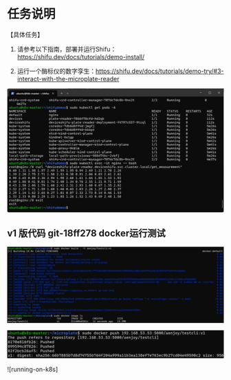# 任务说明

【具体任务】

1. 请参考以下指南，部署并运行Shifu：https://shifu.dev/docs/tutorials/demo-install/

2. 运行一个酶标仪的数字孪生：https://shifu.dev/docs/tutorials/demo-try/#3-interact-with-the-microplate-reader

![result](task-1-and-2.png)

## v1 版代码 git-18ff278 docker运行测试

![docker-build-info](otherPic/8da3dc419bdf24f20c14a84ed573b2f7.png)

![upload](otherPic/324F04B9-D309-4b62-974E-C8E1365B83E1.png)

![running-on-k8s]
